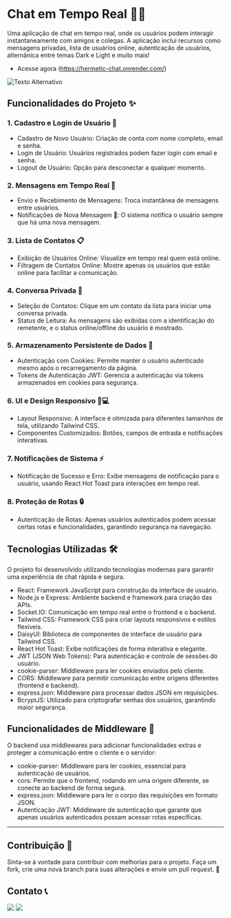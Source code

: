 # Chat em Tempo Real 🚀💬
Uma aplicação de chat em tempo real, onde os usuários podem interagir instantaneamente com amigos e colegas. A aplicação inclui recursos como mensagens privadas, lista de usuários online, autenticação de usuários, alternânica entre temas Dark e Light e muito mais! 
- Acesse agora (https://hermetic-chat.onrender.com/)

![Texto Alternativo](https://i.imgur.com/UtTwyU9.png)

## Funcionalidades do Projeto ✨
### 1. Cadastro e Login de Usuário 🔑
- Cadastro de Novo Usuário: Criação de conta com nome completo, email e senha.
- Login de Usuário: Usuários registrados podem fazer login com email e senha.
- Logout de Usuário: Opção para desconectar a qualquer momento.
### 2. Mensagens em Tempo Real 💬
- Envio e Recebimento de Mensagens: Troca instantânea de mensagens entre usuários.
- Notificações de Nova Mensagem 🔔: O sistema notifica o usuário sempre que há uma nova mensagem.
### 3. Lista de Contatos 📋
- Exibição de Usuários Online: Visualize em tempo real quem está online.
- Filtragem de Contatos Online: Mostre apenas os usuários que estão online para facilitar a comunicação.
### 4. Conversa Privada 💌
- Seleção de Contatos: Clique em um contato da lista para iniciar uma conversa privada.
- Status de Leitura: As mensagens são exibidas com a identificação do remetente, e o status online/offline do usuário é mostrado.
### 5. Armazenamento Persistente de Dados 💾
- Autenticação com Cookies: Permite manter o usuário autenticado mesmo após o recarregamento da página.
- Tokens de Autenticação JWT: Gerencia a autenticação via tokens armazenados em cookies para segurança.
### 6. UI e Design Responsivo 📱💻
- Layout Responsivo: A interface é otimizada para diferentes tamanhos de tela, utilizando Tailwind CSS.
- Componentes Customizados: Botões, campos de entrada e notificações interativas.
### 7. Notificações de Sistema ⚡
- Notificação de Sucesso e Erro: Exibe mensagens de notificação para o usuário, usando React Hot Toast para interações em tempo real.
### 8. Proteção de Rotas 🔒
- Autenticação de Rotas: Apenas usuários autenticados podem acessar certas rotas e funcionalidades, garantindo segurança na navegação.

## Tecnologias Utilizadas 🛠️
O projeto foi desenvolvido utilizando tecnologias modernas para garantir uma experiência de chat rápida e segura.

- React: Framework JavaScript para construção da interface de usuário.
- Node.js e Express: Ambiente backend e framework para criação das APIs.
- Socket.IO: Comunicação em tempo real entre o frontend e o backend.
- Tailwind CSS: Framework CSS para criar layouts responsivos e estilos flexíveis.
- DaisyUI: Biblioteca de componentes de interface de usuário para Tailwind CSS.
- React Hot Toast: Exibe notificações de forma interativa e elegante.
- JWT (JSON Web Tokens): Para autenticação e controle de sessões do usuário.
- cookie-parser: Middleware para ler cookies enviados pelo cliente.
- CORS: Middleware para permitir comunicação entre origens diferentes (frontend e backend).
- express.json: Middleware para processar dados JSON em requisições.
- BcryptJS: Utilizado para criptografar senhas dos usuários, garantindo maior segurança.

## Funcionalidades de Middleware 🔧
O backend usa middlewares para adicionar funcionalidades extras e proteger a comunicação entre o cliente e o servidor:

- cookie-parser: Middleware para ler cookies, essencial para autenticação de usuários.
- cors: Permite que o frontend, rodando em uma origem diferente, se conecte ao backend de forma segura.
- express.json: Middleware para ler o corpo das requisições em formato JSON.
- Autenticação JWT: Middleware de autenticação que garante que apenas usuários autenticados possam acessar rotas específicas.

---

##  Contribuição 🤝

Sinta-se à vontade para contribuir com melhorias para o projeto. Faça um fork, crie uma nova branch para suas alterações e envie um pull request. 🙌 

## Contato 📞 

<div>
    <a href="https://www.linkedin.com/in/ribeirothales/" target="_blank"><img src="https://img.shields.io/badge/LinkedIn-0077B5?style=for-the-badge&logo=linkedin&logoColor=white" target="_blank"></a>
    <a href="mailto:thales.o.ribeiro@gmail.com" target="_blank"><img src="https://img.shields.io/badge/Gmail-D14836?style=for-the-badge&logo=gmail&logoColor=white" target="_blank"></a>
</div>

